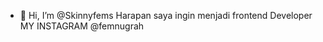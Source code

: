 - 👋 Hi, I’m @Skinnyfems
Harapan saya ingin menjadi frontend Developer
MY INSTAGRAM @femnugrah

<!---
Skinnyfems/Skinnyfems is a ✨ special ✨ repository because its `README.md` (this file) appears on your GitHub profile.
You can click the Preview link to take a look at your changes.
--->
